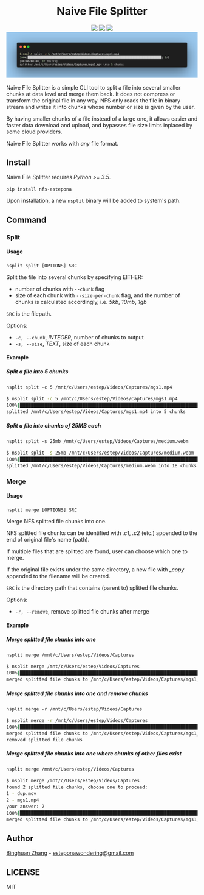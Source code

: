 <div align=center>
  <h1>Naive File Splitter</h1>
  <img src="https://img.shields.io/badge/nfs--estepona-0.2.*-blue"/>
  <img src="https://img.shields.io/badge/python->=3.5-blueviolet"/>
  <img src="https://img.shields.io/badge/click-7.0-brightgreen"/>
  <img src="./assets/banner.png">
</div>

Naive File Splitter is a simple CLI tool to split a file into several smaller chunks at data level and merge them back. It does not compress or transform the original file in any way. NFS only reads the file in binary stream and writes it into chunks whose number or size is given by the user.

By having smaller chunks of a file instead of a large one, it allows easier and faster data download and upload, and bypasses file size limits inplaced by some cloud providers.

Naive File Splitter works with *any* file format.

## Install

Naive File Splitter requires *Python >= 3.5*.

`pip install nfs-estepona`

Upon installation, a new `nsplit` binary will be added to system's path.

## Command

### Split

#### Usage

`nsplit split [OPTIONS] SRC`

Split the file into several chunks by specifying EITHER:
- number of chunks with `--chunk` flag
- size of each chunk with `--size-per-chunk` flag, and the number of chunks is calculated accordingly, i.e. *5kb*, *10mb*, *1gb*

`SRC` is the filepath.

Options:
- `-c, --chunk`, *INTEGER*, number of chunks to output
- `-s, --size`, *TEXT*, size of each chunk

#### Example

##### Split a file into 5 chunks

`nsplit split -c 5 /mnt/c/Users/estep/Videos/Captures/mgs1.mp4`

```bash
$ nsplit split -c 5 /mnt/c/Users/estep/Videos/Captures/mgs1.mp4
100%|█████████████████████████████████████████████████████████████████████████████████████| 5/5 [00:00<00:00, 37.28it/s]
splitted /mnt/c/Users/estep/Videos/Captures/mgs1.mp4 into 5 chunks
```

##### Split a file into chunks of 25MB each

`nsplit split -s 25mb /mnt/c/Users/estep/Videos/Captures/medium.webm`

```bash
$ nsplit split -s 25mb /mnt/c/Users/estep/Videos/Captures/medium.webm
100%|███████████████████████████████████████████████████████████████████████████████████| 18/18 [00:08<00:00,  2.00it/s]
splitted /mnt/c/Users/estep/Videos/Captures/medium.webm into 18 chunks
```

### Merge

#### Usage

`nsplit merge [OPTIONS] SRC`

Merge NFS splitted file chunks into one.

NFS splitted file chunks can be identified with *.c1*, *.c2* (etc.) appended to the end of original file's name (path).

If multiple files that are splitted are found, user can choose which one to merge.

If the original file exists under the same directory, a new file with *_copy* appended to the filename will be created.

`SRC` is the directory path that contains (parent to) splitted file chunks.

Options:
- `-r, --remove`, remove splitted file chunks after merge

#### Example

##### Merge splitted file chunks into one

`nsplit merge /mnt/c/Users/estep/Videos/Captures`

```bash
$ nsplit merge /mnt/c/Users/estep/Videos/Captures
100%|█████████████████████████████████████████████████████████████████████████████████████| 5/5 [00:00<00:00, 50.87it/s]
merged splitted file chunks to /mnt/c/Users/estep/Videos/Captures/mgs1_copy.mp4
```
##### Merge splitted file chunks into one and remove chunks

`nsplit merge -r /mnt/c/Users/estep/Videos/Captures`

```bash
$ nsplit merge -r /mnt/c/Users/estep/Videos/Captures
100%|█████████████████████████████████████████████████████████████████████████████████████| 5/5 [00:00<00:00, 49.96it/s]
merged splitted file chunks to /mnt/c/Users/estep/Videos/Captures/mgs1_copy.mp4
removed splitted file chunks
```

##### Merge splitted file chunks into one where chunks of other files exist

`nsplit merge /mnt/c/Users/estep/Videos/Captures`

```bash
$ nsplit merge /mnt/c/Users/estep/Videos/Captures
found 2 splitted file chunks, choose one to proceed:
1 - dup.mov
2 - mgs1.mp4
your answer: 2
100%|█████████████████████████████████████████████████████████████████████████████████████| 5/5 [00:00<00:00, 47.95it/s]
merged splitted file chunks to /mnt/c/Users/estep/Videos/Captures/mgs1_copy.mp4
```

## Author

[Binghuan Zhang](https://github.com/estepona) - esteponawondering@gmail.com

## LICENSE

MIT

